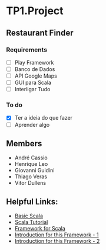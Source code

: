 # TP1.Project
## Restaurant Finder
### Requirements
- [ ] Play Framework
- [ ] Banco de Dados
- [ ] API Google Maps
- [ ] GUI para Scala
- [ ] Interligar Tudo
### To do
- [X] Ter a ideia do que fazer
- [ ] Aprender algo
## Members
- André Cassio
- Henrique Leo
- Giovanni Guidini
- Thiago Veras
- Vitor Dullens

## Helpful Links:
- [Basic Scala](https://www.youtube.com/watch?v=DzFt0YkZo8M)
- [Scala Tutorial](https://www.scala-exercises.org/scala_tutorial/terms_and_types)
- [Framework for Scala](https://www.playframework.com/)
- [Introduction for this Framework - 1](https://www.youtube.com/watch?v=eNCerkVyQdc)
- [Introduction for this Framework - 2](https://www.youtube.com/watch?v=kXImTUlHwAo)